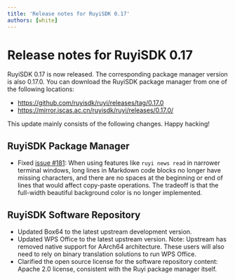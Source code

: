 ```yaml
---
title: 'Release notes for RuyiSDK 0.17'
authors: [white]
---
```


# Release notes for RuyiSDK 0.17

RuyiSDK 0.17 is now released. The corresponding package manager version is also 0.17.0.
You can download the RuyiSDK package manager from one of the following locations:

+ https://github.com/ruyisdk/ruyi/releases/tag/0.17.0
+ https://mirror.iscas.ac.cn/ruyisdk/ruyi/releases/0.17.0/

This update mainly consists of the following changes. Happy hacking!

## RuyiSDK Package Manager

+ Fixed [issue #181](https://github.com/ruyisdk/ruyi/issues/181): When using features like `ruyi news read` in narrower terminal windows, long lines in Markdown code blocks no longer have missing characters, and there are no spaces at the beginning or end of lines that would affect copy-paste operations. The tradeoff is that the full-width beautiful background color is no longer implemented.

## RuyiSDK Software Repository

+ Updated Box64 to the latest upstream development version.
+ Updated WPS Office to the latest upstream version. Note: Upstream has removed native support for AArch64 architecture. These users will also need to rely on binary translation solutions to run WPS Office.
+ Clarified the open source license for the software repository content: Apache 2.0 license, consistent with the Ruyi package manager itself.
